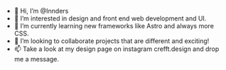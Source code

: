 - 👋 Hi, I’m @Innders
- 👀 I’m interested in design and front end web development and UI.
- 🌱 I’m currently learning new frameworks like Astro and always more CSS.
- 💞️ I’m looking to collaborate projects that are different and exciting!
- 📫 Take a look at my design page on instagram crefft.design and drop me a message.
